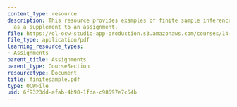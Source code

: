 ```yaml
---
content_type: resource
description: This resource provides examples of finite sample inference beyond normality
  as a supplement to an assignment.
file: https://ol-ocw-studio-app-production.s3.amazonaws.com/courses/14-381-statistical-method-in-economics-fall-2006/6f9323ddafab4b901fdac98597e7c54b_finitesample.pdf
file_type: application/pdf
learning_resource_types:
- Assignments
parent_title: Assignments
parent_type: CourseSection
resourcetype: Document
title: finitesample.pdf
type: OCWFile
uid: 6f9323dd-afab-4b90-1fda-c98597e7c54b
---
```

